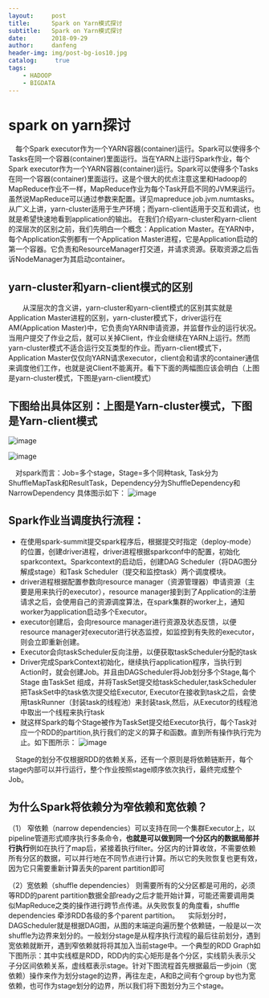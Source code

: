 ```yaml
---
layout:     post
title:      Spark on Yarn模式探讨
subtitle:   Spark on Yarn模式探讨
date:       2018-09-29
author:     danfeng
header-img: img/post-bg-ios10.jpg
catalog: 	 true
tags:
    - HADOOP
    - BIGDATA
--- 
```





# spark on yarn探讨
&emsp;每个Spark executor作为一个YARN容器(container)运行。Spark可以使得多个Tasks在同一个容器(container)里面运行。当在YARN上运行Spark作业，每个Spark executor作为一个YARN容器(container)运行。Spark可以使得多个Tasks在同一个容器(container)里面运行。这是个很大的优点注意这里和Hadoop的MapReduce作业不一样，MapReduce作业为每个Task开启不同的JVM来运行。虽然说MapReduce可以通过参数来配置。详见mapreduce.job.jvm.numtasks。从广义上讲，yarn-cluster适用于生产环境；而yarn-client适用于交互和调试，也就是希望快速地看到application的输出。
在我们介绍yarn-cluster和yarn-client的深层次的区别之前，我们先明白一个概念：Application Master。在YARN中，每个Application实例都有一个Application Master进程，它是Application启动的第一个容器。它负责和ResourceManager打交道，并请求资源。获取资源之后告诉NodeManager为其启动container。
## yarn-cluster和yarn-client模式的区别
&emsp;&emsp;从深层次的含义讲，yarn-cluster和yarn-client模式的区别其实就是Application Master进程的区别，yarn-cluster模式下，driver运行在AM(Application Master)中，它负责向YARN申请资源，并监督作业的运行状况。当用户提交了作业之后，就可以关掉Client，作业会继续在YARN上运行。然而yarn-cluster模式不适合运行交互类型的作业。而yarn-client模式下，Application Master仅仅向YARN请求executor，client会和请求的container通信来调度他们工作，也就是说Client不能离开。看下下面的两幅图应该会明白（上图是yarn-cluster模式，下图是yarn-client模式）

##    下图给出具体区别：上图是Yarn-cluster模式，下图是Yarn-client模式
   ![image](https://zdfccdanfeng.github.io/img/spark-yarn-f31.png)

![image](https://zdfccdanfeng.github.io/img/spark-yarn-f22.png)

&emsp;对spark而言：Job=多个stage，Stage=多个同种task, Task分为ShuffleMapTask和ResultTask，Dependency分为ShuffleDependency和NarrowDependency
  具体图示如下：
  ![image](https://zdfccdanfeng.github.io/img/we.png)
  


##   Spark作业当调度执行流程：
- 在使用spark-summit提交spark程序后，根据提交时指定（deploy-mode）的位置，创建driver进程，driver进程根据sparkconf中的配置，初始化sparkcontext。Sparkcontext的启动后，创建DAG Scheduler（将DAG图分解成stage）和Task Scheduler（提交和监控task）两个调度模块。
- driver进程根据配置参数向resource manager（资源管理器）申请资源（主要是用来执行的executor），resource manager接到到了Application的注册请求之后，会使用自己的资源调度算法，在spark集群的worker上，通知worker为application启动多个Executor。
- executor创建后，会向resource manager进行资源及状态反馈，以便resource manager对executor进行状态监控，如监控到有失败的executor，则会立即重新创建。
- Executor会向taskScheduler反向注册，以便获取taskScheduler分配的task
- Driver完成SparkContext初始化，继续执行application程序，当执行到Action时，就会创建Job。并且由DAGScheduler将Job划分多个Stage,每个Stage 由TaskSet 组成，并将TaskSet提交给taskScheduler,taskScheduler把TaskSet中的task依次提交给Executor, Executor在接收到task之后，会使用taskRunner（封装task的线程池）来封装task,然后，从Executor的线程池中取出一个线程来执行task
- 就这样Spark的每个Stage被作为TaskSet提交给Executor执行，每个Task对应一个RDD的partition,执行我们的定义的算子和函数。直到所有操作执行完为止。如下图所示：
![image](https://upload-images.jianshu.io/upload_images/2119554-19572064cd1d37eb.png?imageMogr2/auto-orient/strip%7CimageView2/2/w/462/format/webp)

&emsp;Stage的划分不仅根据RDD的依赖关系，还有一个原则是将依赖链断开，每个stage内部可以并行运行，整个作业按照stage顺序依次执行，最终完成整个Job。



## 为什么Spark将依赖分为窄依赖和宽依赖？
（1） 窄依赖（narrow dependencies）可以支持在同一个集群Executor上，以pipeline管道形式顺序执行多条命令，**也就是可以做到同一个分区内的数据局部并行执行**例如在执行了map后，紧接着执行filter。分区内的计算收敛，不需要依赖所有分区的数据，可以并行地在不同节点进行计算。所以它的失败恢复也更有效，因为它只需要重新计算丢失的parent partition即可

（2）宽依赖（shuffle dependencies） 则需要所有的父分区都是可用的，必须等RDD的parent partition数据全部ready之后才能开始计算，可能还需要调用类似MapReduce之类的操作进行跨节点传递。从失败恢复的角度看，shuffle dependencies 牵涉RDD各级的多个parent partition。
 &emsp;实际划分时，DAGScheduler就是根据DAG图，从图的末端逆向遍历整个依赖链，一般是以一次shuffle为边界来划分的。一般划分stage是从程序执行流程的最后往前划分，遇到宽依赖就断开，遇到窄依赖就将将其加入当前stage中。一个典型的RDD Graph如下图所示：其中实线框是RDD，RDD内的实心矩形是各个分区，实线箭头表示父子分区间依赖关系，虚线框表示stage。针对下图流程首先根据最后一步join（宽依赖）操作来作为划分stage的边界，再往左走，A和B之间有个group by也为宽依赖，也可作为stage划分的边界，所以我们将下图划分为三个stage。

